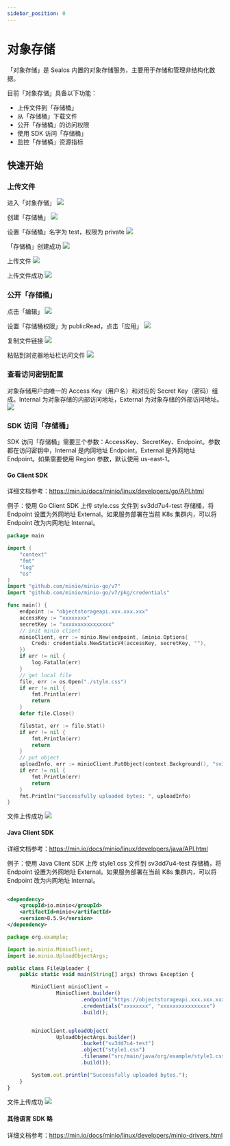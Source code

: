 ```yaml
---
sidebar_position: 0
---
```


# 对象存储

「对象存储」是 Sealos 内置的对象存储服务，主要用于存储和管理非结构化数据。

目前「对象存储」具备以下功能：

- 上传文件到「存储桶」
- 从「存储桶」下载文件
- 公开「存储桶」的访问权限
- 使用 SDK 访问「存储桶」
- 监控「存储桶」资源指标

## 快速开始

### 上传文件

进入「对象存储」
![](./images/1.png)

创建「存储桶」
![](./images/2.png)

设置「存储桶」名字为 test，权限为 private
![](./images/3.png)

「存储桶」创建成功
![](./images/4.png)

上传文件
![](./images/5.png)

上传文件成功
![](./images/6.png)

### 公开「存储桶」

点击「编辑」
![](./images/7.png)

设置「存储桶权限」为 publicRead，点击「应用」
![](./images/8.png)

复制文件链接
![](./images/9.png)

粘贴到浏览器地址栏访问文件
![](./images/10.png)

### 查看访问密钥配置

对象存储用户由唯一的 Access Key（用户名）和对应的 Secret Key（密码）组成。Internal 为对象存储的内部访问地址，External
为对象存储的外部访问地址。
![](./images/11.png)

### SDK 访问「存储桶」

SDK 访问「存储桶」需要三个参数：AccessKey、SecretKey、Endpoint。参数都在访问密钥中，Internal 是内网地址 Endpoint，External 是外网地址
Endpoint。如果需要使用 Region 参数，默认使用 us-east-1。

#### Go Client SDK

详细文档参考：https://min.io/docs/minio/linux/developers/go/API.html

例子：使用 Go Client SDK 上传 style.css 文件到 sv3dd7u4-test 存储桶，将 Endpoint 设置为外网地址 External。如果服务部署在当前
K8s 集群内，可以将 Endpoint 改为内网地址 Internal。

```go
package main

import (
	"context"
	"fmt"
	"log"
	"os"
)
import "github.com/minio/minio-go/v7"
import "github.com/minio/minio-go/v7/pkg/credentials"

func main() {
	endpoint := "objectstorageapi.xxx.xxx.xxx"
	accessKey := "xxxxxxxx"
	secretKey := "xxxxxxxxxxxxxxxx"
	// init minio client
	minioClient, err := minio.New(endpoint, &minio.Options{
		Creds: credentials.NewStaticV4(accessKey, secretKey, ""),
	})
	if err != nil {
		log.Fatalln(err)
	}
	// get local file
	file, err := os.Open("./style.css")
	if err != nil {
		fmt.Println(err)
		return
	}
	defer file.Close()

	fileStat, err := file.Stat()
	if err != nil {
		fmt.Println(err)
		return
	}
	// put object
	uploadInfo, err := minioClient.PutObject(context.Background(), "sv3dd7u4-test", "style.css", file, fileStat.Size(), minio.PutObjectOptions{ContentType: "text/css"})
	if err != nil {
		fmt.Println(err)
		return
	}
	fmt.Println("Successfully uploaded bytes: ", uploadInfo)
}
```

文件上传成功
![](./images/12.png)

#### Java Client SDK

详细文档参考：https://min.io/docs/minio/linux/developers/java/API.html

例子：使用 Java Client SDK 上传 style1.css 文件到 sv3dd7u4-test 存储桶，将 Endpoint 设置为外网地址 External。如果服务部署在当前
K8s 集群内，可以将 Endpoint 改为内网地址 Internal。

```xml

<dependency>
    <groupId>io.minio</groupId>
    <artifactId>minio</artifactId>
    <version>8.5.9</version>
</dependency>
```

```javascript
package org.example;

import io.minio.MinioClient;
import io.minio.UploadObjectArgs;

public class FileUploader {
    public static void main(String[] args) throws Exception {

        MinioClient minioClient =
                MinioClient.builder()
                        .endpoint("https://objectstorageapi.xxx.xxx.xxx")
                        .credentials("xxxxxxxx", "xxxxxxxxxxxxxxxx")
                        .build();


        minioClient.uploadObject(
                UploadObjectArgs.builder()
                        .bucket("sv3dd7u4-test")
                        .object("style1.css")
                        .filename("src/main/java/org/example/style1.css")
                        .build());

        System.out.println("Successfully uploaded bytes.");
    }
}
```

文件上传成功
![](./images/13.png)

#### 其他语言 SDK 略

详细文档参考：https://min.io/docs/minio/linux/developers/minio-drivers.html






